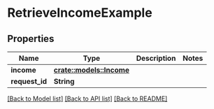 # RetrieveIncomeExample

## Properties

Name | Type | Description | Notes
------------ | ------------- | ------------- | -------------
**income** | [**crate::models::Income**](Income.md) |  | 
**request_id** | **String** |  | 

[[Back to Model list]](../README.md#documentation-for-models) [[Back to API list]](../README.md#documentation-for-api-endpoints) [[Back to README]](../README.md)


